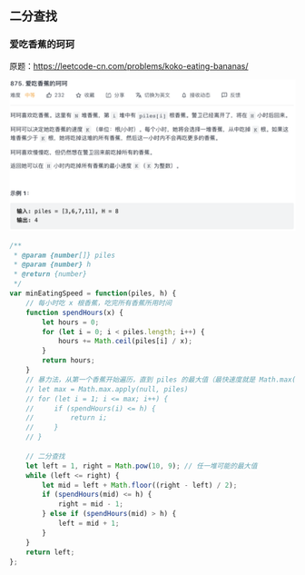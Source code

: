 ## 二分查找

### 爱吃香蕉的珂珂

原题：https://leetcode-cn.com/problems/koko-eating-bananas/

![eating-bananas](./../../../assets/algorithm/binary-search/eating-bananas.png)

```js
/**
 * @param {number[]} piles
 * @param {number} h
 * @return {number}
 */
var minEatingSpeed = function(piles, h) {
    // 每小时吃 x 根香蕉，吃完所有香蕉所用时间
    function spendHours(x) {
        let hours = 0;
        for (let i = 0; i < piles.length; i++) {
            hours += Math.ceil(piles[i] / x);
        }
        return hours;
    }
    // 暴力法，从第一个香蕉开始遍历，直到 piles 的最大值（最快速度就是 Math.max(...piles)）
    // let max = Math.max.apply(null, piles)
    // for (let i = 1; i <= max; i++) {
    //     if (spendHours(i) <= h) {
    //         return i;
    //     }
    // }

    // 二分查找
    let left = 1, right = Math.pow(10, 9); // 任一堆可能的最大值
    while (left <= right) {
        let mid = left + Math.floor((right - left) / 2);
        if (spendHours(mid) <= h) {
            right = mid - 1;
        } else if (spendHours(mid) > h) {
            left = mid + 1;
        }
    }
    return left;
};
```